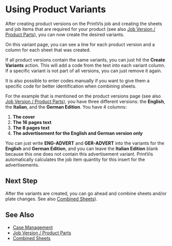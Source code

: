 # Using Product Variants

After creating product versions on the PrintVis job and creating the sheets and job items that are required for your product (see also <a href="../pvsversionparts/" target="_self">Job Version / Product Parts</a>), you can now create the desired variants.

On this variant page, you can see a line for each product version and a column for each sheet that was created.

If all product versions contain the same variants, you can just hit the **Create Variants** action. This will add a code from the text into each variant column. If a specific variant is not part of all versions, you can just remove it again.

It is also possible to enter codes manually if you want to give them a specific code for better identification when combining sheets.

For the example that is mentioned on the product versions page (see also <a href="../pvsversionparts/" target="_self">Job Version / Product Parts</a>), you have three different versions: the **English**, the **Italian**, and the **German Edition**. You have 4 columns:

1. **The cover**
2. **The 16 pages text**
3. **The 8 pages text**
4. **The advertisement for the English and German version only**

You can just write **ENG-ADVERT** and **GER-ADVERT** into the variants for the **English** and **German Edition**, and you can leave the **Italian Edition** blank because this one does not contain this advertisement variant. PrintVis automatically calculates the job item quantity for this insert for the advertisements.

## Next Step

After the variants are created, you can go ahead and combine sheets and/or plate changes. See also <a href="../pvscombinedsheets/" target="_self">Combined Sheets</a>).

## See Also

- <a href="../pvscasemanagement/" target="_self">Case Management</a>
- <a href="../pvsversionparts/" target="_self">Job Version / Product Parts</a>
- <a href="../pvscombinedsheets/" target="_self">Combined Sheets</a>